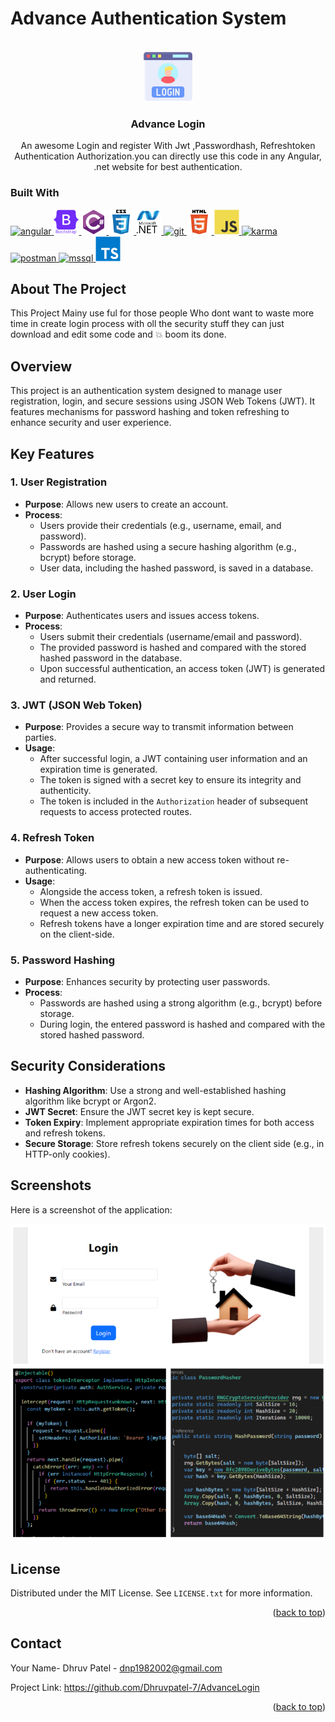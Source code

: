 # Advance Authentication System

<!-- Improved compatibility of back to top link: See: https://github.com/othneildrew/Best-README-Template/pull/73 -->
<a id="readme-top"></a>

<!-- PROJECT LOGO -->
<br />
<div align="center">
  <a href="https://github.com/othneildrew/Best-README-Template">
    <img src="images/logo.png" alt="Logo" width="80" height="80">
  </a>

  <h3 align="center">Advance Login</h3>

  <p align="center">
    An awesome Login and register With Jwt ,Passwordhash, Refreshtoken Authentication Authorization.you can directly use this code in any Angular, .net website for best authentication.
    <br />
  </p>
</div>

### Built With

<p align="left"> <a href="https://angular.io" target="_blank" rel="noreferrer"> <img src="https://angular.io/assets/images/logos/angular/angular.svg" alt="angular" width="40" height="40"/> </a> <a href="https://getbootstrap.com" target="_blank" rel="noreferrer"> <img src="https://raw.githubusercontent.com/devicons/devicon/master/icons/bootstrap/bootstrap-plain-wordmark.svg" alt="bootstrap" width="40" height="40"/> </a> <a href="https://www.w3schools.com/cs/" target="_blank" rel="noreferrer"> <img src="https://raw.githubusercontent.com/devicons/devicon/master/icons/csharp/csharp-original.svg" alt="csharp" width="40" height="40"/> </a> <a href="https://www.w3schools.com/css/" target="_blank" rel="noreferrer"> <img src="https://raw.githubusercontent.com/devicons/devicon/master/icons/css3/css3-original-wordmark.svg" alt="css3" width="40" height="40"/> </a> </a> <a href="https://dotnet.microsoft.com/" target="_blank" rel="noreferrer"> <img src="https://raw.githubusercontent.com/devicons/devicon/master/icons/dot-net/dot-net-original-wordmark.svg" alt="dotnet" width="40" height="40"/> </a> <a href="https://git-scm.com/" target="_blank" rel="noreferrer"> <img src="https://www.vectorlogo.zone/logos/git-scm/git-scm-icon.svg" alt="git" width="40" height="40"/> </a> <a href="https://www.w3.org/html/" target="_blank" rel="noreferrer"> <img src="https://raw.githubusercontent.com/devicons/devicon/master/icons/html5/html5-original-wordmark.svg" alt="html5" width="40" height="40"/> </a> <a href="https://developer.mozilla.org/en-US/docs/Web/JavaScript" target="_blank" rel="noreferrer"> <img src="https://raw.githubusercontent.com/devicons/devicon/master/icons/javascript/javascript-original.svg" alt="javascript" width="40" height="40"/> </a> <a href="https://karma-runner.github.io/latest/index.html" target="_blank" rel="noreferrer"> <img src="https://raw.githubusercontent.com/detain/svg-logos/780f25886640cef088af994181646db2f6b1a3f8/svg/karma.svg" alt="karma" width="40" height="40"/> </a> <a href="https://www.microsoft.com/en-us/sql-server" target="_blank" rel="noreferrer">   </a> <a href="https://postman.com" target="_blank" rel="noreferrer"> <img src="https://www.vectorlogo.zone/logos/getpostman/getpostman-icon.svg" alt="postman" width="40" height="40"/> </a> <a href="https://www.python.org" target="_blank" rel="noreferrer"> </a> <a href="https://www.typescriptlang.org/" target="_blank" rel="noreferrer"> <img src="https://www.svgrepo.com/show/303229/microsoft-sql-server-logo.svg" alt="mssql" width="40" height="40"/> </a> <a href="https://www.mysql.com/" target="_blank" rel="noreferrer"> <img src="https://raw.githubusercontent.com/devicons/devicon/master/icons/typescript/typescript-original.svg" alt="typescript" width="40" height="40"/> </a> </p>

<!-- ABOUT THE PROJECT -->
## About The Project

This Project Mainy use ful for those people Who dont want to waste more time in create login process with oll the security stuff they can just download and edit some code and 💥 boom its done.
## Overview

This project is an authentication system designed to manage user registration, login, and secure sessions using JSON Web Tokens (JWT). It features mechanisms for password hashing and token refreshing to enhance security and user experience.

## Key Features

### 1. User Registration
- **Purpose**: Allows new users to create an account.
- **Process**:
  - Users provide their credentials (e.g., username, email, and password).
  - Passwords are hashed using a secure hashing algorithm (e.g., bcrypt) before storage.
  - User data, including the hashed password, is saved in a database.

### 2. User Login
- **Purpose**: Authenticates users and issues access tokens.
- **Process**:
  - Users submit their credentials (username/email and password).
  - The provided password is hashed and compared with the stored hashed password in the database.
  - Upon successful authentication, an access token (JWT) is generated and returned.

### 3. JWT (JSON Web Token)
- **Purpose**: Provides a secure way to transmit information between parties.
- **Usage**:
  - After successful login, a JWT containing user information and an expiration time is generated.
  - The token is signed with a secret key to ensure its integrity and authenticity.
  - The token is included in the `Authorization` header of subsequent requests to access protected routes.

### 4. Refresh Token
- **Purpose**: Allows users to obtain a new access token without re-authenticating.
- **Usage**:
  - Alongside the access token, a refresh token is issued.
  - When the access token expires, the refresh token can be used to request a new access token.
  - Refresh tokens have a longer expiration time and are stored securely on the client-side.

### 5. Password Hashing
- **Purpose**: Enhances security by protecting user passwords.
- **Process**:
  - Passwords are hashed using a strong algorithm (e.g., bcrypt) before storage.
  - During login, the entered password is hashed and compared with the stored hashed password.

## Security Considerations
- **Hashing Algorithm**: Use a strong and well-established hashing algorithm like bcrypt or Argon2.
- **JWT Secret**: Ensure the JWT secret key is kept secure.
- **Token Expiry**: Implement appropriate expiration times for both access and refresh tokens.
- **Secure Storage**: Store refresh tokens securely on the client side (e.g., in HTTP-only cookies).

## Screenshots

Here is a screenshot of the application:

![Application Screenshot](images/screenshot.png)


## License

Distributed under the MIT License. See `LICENSE.txt` for more information.

<p align="right">(<a href="#readme-top">back to top</a>)</p>

## Contact

Your Name- Dhruv Patel - dnp1982002@gmail.com

Project Link: https://github.com/Dhruvpatel-7/AdvanceLogin

<p align="right">(<a href="#readme-top">back to top</a>)</p>


